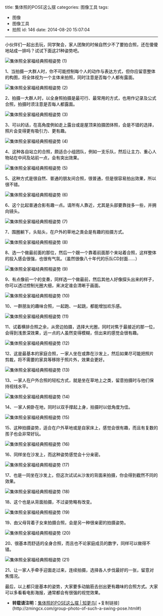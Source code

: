 title: 集体照的POSE这么摆
categories: 图像工具
tags:
  - 图像
  - 图像工具
  - 拍照
id: 146
date: 2014-08-20 15:07:04
---

<section class="single-content"><article id="post-5677" class="post-5677 post type-post status-publish format-standard hentry category-information tag-information">
<div class="single-main">
<div class="content-main">
<div align="left">

<span style="color: #000000;">小伙伴们一起出去玩，同学聚会，家人团聚的时候自然少不了要拍合照，还在傻傻地站成一排吗？试试下面这21种姿势吧。</span>

<span style="color: #000000;">![集体照全家福经典照相姿势 (1)](http://rescdn.qqmail.com/dyimg/20140123/72F6202C5728.jpg)</span>

<span style="color: #000000;">1、当拍摄一大群人时，你不可能控制每个人的动作与表达方式，但你应留意整体的构图，将全体视为一个主体来拍照，同时注意是否每个人都有露面。</span>

<span style="color: #000000;">![集体照全家福经典照相姿势 (2)](http://rescdn.qqmail.com/dyimg/20140123/72F67031C201.jpg)</span>

<span style="color: #000000;">2、拍摄一大群人时，以全身照拍摄是最可行、最常用的方式，也用作记录及公式合照，拍摄时须注意是否每人都露面。</span>

<span style="color: #000000;">![集体照全家福经典照相姿势 (3)](http://rescdn.qqmail.com/dyimg/20140123/72F680462ED9.jpg)</span>

<span style="color: #000000;">3、可以的话，在高角度例如走上露台或是屋顶来拍摄团体照，会是不错的选择，照片会变得更有吸引力、更有趣。</span>

<span style="color: #000000;">![集体照全家福经典照相姿势 (4)](http://rescdn.qqmail.com/dyimg/20140123/72F6505B89B2.jpg)</span>

<span style="color: #000000;">4、这种各自站立的合照，颇适合小组团队，例如一支乐队，然后让主力、重心人物站在中间及站前一点，会有突出效果。</span>

<span style="color: #000000;">![集体照全家福经典照相姿势 (5)](http://rescdn.qqmail.com/dyimg/20140123/72F66060F49B.jpg)</span>

<span style="color: #000000;">5、这种方式是很自然、普通的朋友间合照，很普通，但是很容易拍出效果，所以很不错。</span>

<span style="color: #000000;">![集体照全家福经典照相姿势 (6)](http://rescdn.qqmail.com/dyimg/20140123/72F6B0755074.jpg)</span>

<span style="color: #000000;">6、这个比起普通合影有趣一点。请所有人靠近，尤其是头部要靠拢多一些，并拥向镜头。</span>

<span style="color: #000000;">![集体照全家福经典照相姿势 (7)](http://rescdn.qqmail.com/dyimg/20140123/72F6C08ABB4D.jpg)</span>

<span style="color: #000000;">7、围圈躺下，头贴头，在户外的草地之类会是有趣的拍摄方式。</span>

<span style="color: #000000;">![集体照全家福经典照相姿势 (8)](http://rescdn.qqmail.com/dyimg/20140123/72F6909F1726.jpg)</span>

<span style="color: #000000;">8、选一个做最前面的那位，然后一个跟一个靠着前面那个来站着合照，这样整体的投入感会很强，也很有气氛。（虽然很像八十年代的乐队CD封面……）</span>

<span style="color: #000000;">![集体照全家福经典照相姿势 (9)](http://rescdn.qqmail.com/dyimg/20140123/72F6A0A4820F.jpg)</span>

<span style="color: #000000;">9、有点像前一个的变奏，同样选一个做最前，然后其他人好像探头出来的样子，你可以透过控制光圈大细，来决定谁会清晰于画面。</span>

<span style="color: #000000;">![集体照全家福经典照相姿势 (10)](http://rescdn.qqmail.com/dyimg/20140123/775B46061F1D.jpg)</span>

<span style="color: #000000;">10、一群朋友的趣味合照，一起跑、一起跳，都能增加欢乐感。</span>

<span style="color: #000000;">![集体照全家福经典照相姿势 (11)](http://rescdn.qqmail.com/dyimg/20140123/775B361B7AF5.jpg)</span>

<span style="color: #000000;">11、试着横排合照之余，从旁边拍摄，选择大光圈，同时对焦于最接近的那一位，会得到浅景深效果，远一点的人虽然变得模糊，但出来的感觉会很有趣。</span>

<span style="color: #000000;">![集体照全家福经典照相姿势 (12)](http://rescdn.qqmail.com/dyimg/20140123/775B6620E5DE.jpg)</span>

<span style="color: #000000;">12、这是最基本的家庭合照，一家人坐在或靠在沙发上，然后如果尽可能把照片剪裁，将不需要的家具等移除于照片外，效果会更好。</span>

<span style="color: #000000;">![集体照全家福经典照相姿势 (13)](http://rescdn.qqmail.com/dyimg/20140123/775B563541B7.jpg)</span>

<span style="color: #000000;">13、一家人在户外合照的轻松方式，就是坐在草地上之类，留意拍摄时与他们保持视线水平。</span>

<span style="color: #000000;">![集体照全家福经典照相姿势 (14)](http://rescdn.qqmail.com/dyimg/20140123/775B864AAC80.jpg)</span>

<span style="color: #000000;">14、一家人俯卧在地，同时以双手撑起上身，拍摄时以低角度为佳。</span>

<span style="color: #000000;">![集体照全家福经典照相姿势 (15)](http://rescdn.qqmail.com/dyimg/20140123/775B765F0869.jpg)</span>

<span style="color: #000000;">15、这种拍摄姿势，适合在户外草地或是自家床上，感觉会很有趣，而且有复数的孩子也会非常好玩。</span>

<span style="color: #000000;">![集体照全家福经典照相姿势 (16)](http://rescdn.qqmail.com/dyimg/20140123/775BA6647342.jpg)</span>

<span style="color: #000000;">16、同样坐在沙发上，而这种姿势感觉会十分亲密。</span>

<span style="color: #000000;">![集体照全家福经典照相姿势 (17)](http://rescdn.qqmail.com/dyimg/20140123/775B9679DE1B.jpg)</span>

<span style="color: #000000;">17、也是一同坐在沙发上，但这次试试从沙发的背面来拍摄，你会得到截然不同的效果。</span>

<span style="color: #000000;">![集体照全家福经典照相姿势 (18)](http://rescdn.qqmail.com/dyimg/20140123/775BC68E3AF3.jpg)</span>

<span style="color: #000000;">18、这个也是从背面拍摄，不过姿势略有改变。</span>

<span style="color: #000000;">![集体照全家福经典照相姿势 (19)](http://rescdn.qqmail.com/dyimg/20140123/775BB693A5DC.jpg)</span>

<span style="color: #000000;">19、由父母背着子女来拍摄合照，会是另一种很亲密的拍摄姿势。</span>

<span style="color: #000000;">![集体照全家福经典照相姿势 (20)](http://rescdn.qqmail.com/dyimg/20140123/775B473DC365.jpg)</span>

<span style="color: #000000;">20、很基本而舒适的全身合照，而且也不论家庭成员的数字，同样可以做得不错。</span>

<span style="color: #000000;">![集体照全家福经典照相姿势 (21)](http://rescdn.qqmail.com/dyimg/20140123/775B37423F3E.jpg)</span>

<span style="color: #000000;">21、让一家人手牵手迎面走过来，连续拍摄，选择各人步伐最好的一张，留意对焦情况。</span>

<span style="color: #000000;">最后，以上都只是基本的姿势，大家要多动脑筋去创出更有趣味的合照方式。大家可以多看看电影海报，通常都会有很强的视觉效果。</span>

</div>
</div>
</div>
</article></section>
<div class="authorbio">

*   **转载请注明：**[集体照的POSE这么摆 | 知更鸟](http://zmingcx.com/group-photo-of-such-a-swing-pose.html "本文固定链接 http://zmingcx.com/group-photo-of-such-a-swing-pose.html")[ +复制链接](http://zmingcx.com/group-photo-of-such-a-swing-pose.html#)
</div>
